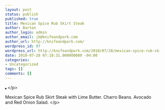 ```yaml
---
layout: post
status: publish
published: true
title: Mexican Spice Rub Skirt Steak
author: Barton
author_login: admin
author_email: jb@knifeandpork.com
author_url: http://knifeandpork.com/
wordpress_id: 97
wordpress_url: http://knifeandpork.com/2010/07/28/mexican-spice-rub-skirt-steak/
date: 2010-07-28 07:18:31.000000000 -04:00
categories:
- Uncategorized
tags: []
comments: []
---
```

<p><a href="http:&#47;&#47;www.flickr.com&#47;photos&#47;phy5ics&#47;4837418389&#47;" title="photo sharing"><img src="http:&#47;&#47;farm5.static.flickr.com&#47;4146&#47;4837418389_2fa77a2d06.jpg" style="border: solid 2px #000000;" alt="" &#47;></a>
<&#47;p>
<p>
Mexican Spice Rub Skirt Steak with Lime Butter. Charro Beans. Avocado and Red Onion Salad.
<&#47;p>
